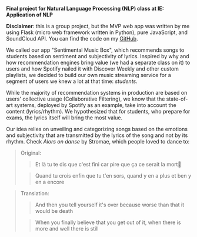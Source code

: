 **Final project for Natural Language Processing (NLP) class at IE: Application of NLP**

**Disclaimer**: this is a group project, but the MVP web app was written by me using Flask (micro web framework written in Python), pure JavaScript, and SoundCloud API. You can find the code on my [GitHub](https://github.com/AdiletGaparov/sentiment-based-song-recommender).

We called our app "Sentimental Music Box", which recommends songs to students based on sentiment and subjectivity of lyrics. Inspired by why and how recommendation engines bring value (we had a separate class on it) to users and how Spotify nailed it with Discover Weekly and other custom playlists, we decided to build our own music streaming service for a segment of users we knew a lot at that time: *students*.

While the majority of recommendation systems in production are based on users' collective usage (Collaborative Filtering), we know that the state-of-art systems, deployed by Spotify as an example, take into account the content (lyrics/rhythm). We hypothesized that for students, who prepare for exams, the lyrics itself will bring the most value. 

Our  idea relies on unveiling and categorizing songs based on the emotions and subjectivity that are transmitted by the lyrics of the song and not by its rhythm. Check *Alors on danse* by Stromae, which people loved to dance to:

> Original: 
>> Et là tu te dis que c'est fini car pire que ça ce serait la mort
>
>> Quand tu crois enfin que tu t'en sors, quand y en a plus et ben y en a encore

> Translation:
>> And then you tell yourself it's over because worse than that it would be death
> 
>> When you finally believe that you get out of it, when there is more and well there is still




